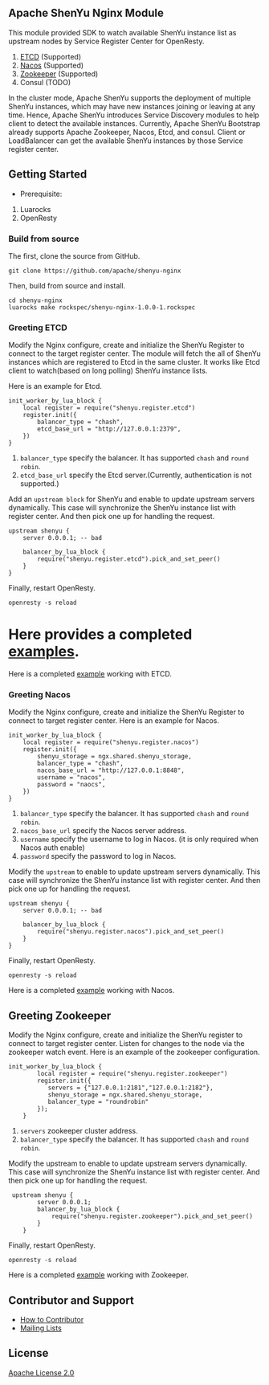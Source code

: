 Apache ShenYu Nginx Module
---

This module provided SDK to watch available ShenYu instance list as upstream nodes by Service Register Center for OpenResty.
1. [ETCD](#greeting-etcd) (Supported)
2. [Nacos](#greeting-nacos) (Supported)
3. [Zookeeper](#greeting-zookeeper) (Supported)
4. Consul (TODO)

In the cluster mode, Apache ShenYu supports the deployment of multiple ShenYu instances, which may have new instances joining or leaving at any time.
Hence, Apache ShenYu introduces Service Discovery modules to help client to detect the available instances.
Currently, Apache ShenYu Bootstrap already supports Apache Zookeeper, Nacos, Etcd, and consul. Client or LoadBalancer can get the available ShenYu instances by those Service register center.

## Getting Started

- Prerequisite:
1. Luarocks
2. OpenResty

### Build from source

The first, clone the source from GitHub.
```shell
git clone https://github.com/apache/shenyu-nginx
```

Then, build from source and install.
```shell
cd shenyu-nginx
luarocks make rockspec/shenyu-nginx-1.0.0-1.rockspec
```

### Greeting ETCD

Modify the Nginx configure, create and initialize the ShenYu Register to connect to the target register center.
The module will fetch the all of ShenYu instances which are registered to Etcd in the same cluster.
It works like Etcd client to watch(based on long polling) ShenYu instance lists.

Here is an example for Etcd.
```
init_worker_by_lua_block {
    local register = require("shenyu.register.etcd")
    register.init({
        balancer_type = "chash",
        etcd_base_url = "http://127.0.0.1:2379",
    })
}
```

1. `balancer_type` specify the balancer. It has supported `chash` and `round robin`.
2. `etcd_base_url` specify the Etcd server.(Currently, authentication is not supported.)

Add an `upstream block` for ShenYu and enable to update upstream servers dynamically. This case will synchronize the ShenYu instance list with register center.
And then pick one up for handling the request.
```
upstream shenyu {
    server 0.0.0.1; -- bad 
    
    balancer_by_lua_block {
        require("shenyu.register.etcd").pick_and_set_peer()
    }
}
```

Finally, restart OpenResty.
```shell
openresty -s reload
```

Here provides a completed [examples](https://github.com/apache/shenyu-nginx/tree/main/example).
=======
Here is a completed [example](https://github.com/apache/shenyu-nginx/blob/main/example/etcd/nginx.conf) working with ETCD.

### Greeting Nacos

Modify the Nginx configure, create and initialize the ShenYu Register to connect to target register center.  Here is an example for Nacos.
```
init_worker_by_lua_block {
    local register = require("shenyu.register.nacos")
    register.init({
        shenyu_storage = ngx.shared.shenyu_storage,
        balancer_type = "chash",
        nacos_base_url = "http://127.0.0.1:8848",
        username = "nacos",
        password = "naocs",
    })
}
```

1. `balancer_type` specify the balancer. It has supported `chash` and `round robin`.
2. `nacos_base_url` specify the Nacos server address.
3. `username` specify the username to log in Nacos. (it is only required when Nacos auth enable)
4. `password` specify the password to log in Nacos.

Modify the `upstream` to enable to update upstream servers dynamically. This case will synchronize the ShenYu instance list with register center.
And then pick one up for handling the request.
```
upstream shenyu {
    server 0.0.0.1; -- bad 
    
    balancer_by_lua_block {
        require("shenyu.register.nacos").pick_and_set_peer()
    }
}
```

Finally, restart OpenResty.
```shell
openresty -s reload
```

Here is a completed [example](https://github.com/apache/shenyu-nginx/blob/main/example/nacos/nginx.conf) working with Nacos.

## Greeting Zookeeper
Modify the Nginx configure, create and initialize the ShenYu register to connect to target register center.
Listen for changes to the node via the zookeeper watch event. Here is an example of the zookeeper configuration.
```shell
init_worker_by_lua_block {
        local register = require("shenyu.register.zookeeper")
        register.init({
           servers = {"127.0.0.1:2181","127.0.0.1:2182"},
           shenyu_storage = ngx.shared.shenyu_storage,
           balancer_type = "roundrobin"
        });
    }
```
1. `servers` zookeeper cluster address.
2. ``balancer_type`` specify the balancer. It has supported `chash` and `round robin`.

Modify the upstream to enable to update upstream servers dynamically. This case will synchronize the ShenYu instance list with register center. And then pick one up for handling the request.
```shell
 upstream shenyu {
        server 0.0.0.1;
        balancer_by_lua_block {
            require("shenyu.register.zookeeper").pick_and_set_peer()
        }
    }
```
Finally, restart OpenResty.
```shell
openresty -s reload
```
Here is a completed [example](https://github.com/apache/shenyu-nginx/blob/main/example/zookeeper/nginx.conf) working with Zookeeper.

## Contributor and Support

* [How to Contributor](https://shenyu.apache.org/community/contributor-guide)
* [Mailing Lists](mailto:dev@shenyu.apache.org)

## License

[Apache License 2.0](https://apache.org/licenses/LICENSE-2.0)
